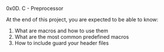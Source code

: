 0x0D. C - Preprocessor

At the end of this project, you are expected to be able to know:
1. What are macros and how to use them
2. What are the most common predefined macros
3. How to include guard your header files
